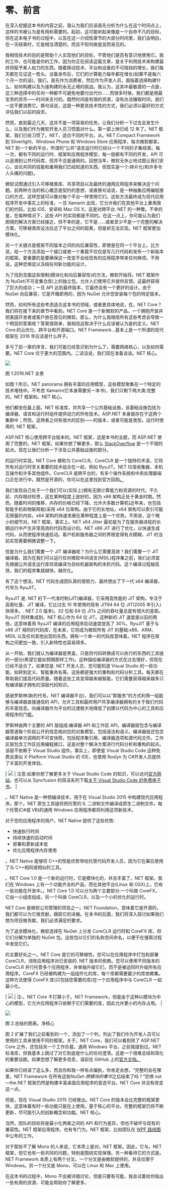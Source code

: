 # 零、前言

在深入挖掘这本书的内容之前，我认为我们应该首先分析为什么在这个时间点上，这样的书被认为是有用和需要的。起初，这可能听起来像是一个自命不凡的目标，但在这本电子书的过程中，以及在这一介绍性章节的大部分时间里，我们会明白，在一天结束时，它是相当清楚的，而且不知何故是显而易见的。

我相信技术的目的是帮助个人实现他们的目标，不管他们是否有意识地使用它。我的工作，也可能是你的工作，因为你正在阅读这篇文章，是关于利用技术来构建最终将赋予某人权力的东西。随着移动技术、平台和设备的不可阻挡的增长，我们每天都在见证这一势头。设备发布后，它们的计算能力每年都在增长(如果不是每六个月一次的话)，我们，首先作为消费者，然后作为开发人员，面临着选择构建什么、如何构建以及为谁构建的永无止境的挑战。我认为，这其中最敏感的一点是，这三种选择中的任何一种都不可避免地要付出代价……而很多时候，我们都是用最宝贵的货币——时间来支付的。既然时间是有限的资源，没有办法赚取时间，我们一定不要浪费它。换句话说，这是一种更具技术性的方式，我们必须以最好的方式评估我们以前的投资。

然而，直到最近几天，这并不是一项容易的任务。让我们分析一下过去会发生什么，以及我们作为微软开发人员习惯面对什么。第一部上映已经 12 年了。NET 框架，我们已经习惯了。NET，适合不同的平台。从。NET Compact Framework 到 Silverlight、Windows Phone 和 Windows Store 应用程序，每次微软都拿。NET 到一个新的平台，所谓的“公共”语言运行时已经以一个不同的子集结束。每一次，都有不同的运行时、框架和应用程序模型，每一层都有不同的开发，API 可以追溯到公共代码库，但并不总是通用的。回想当年，微软无休止地试图让我们安心，谈论共同的技能和重用我们已经知道的东西，但现实是一个:碎片化(和许多令人头痛的问题)。

微软试图通过引入可移植类库、共享项目以及最终的通用应用程序来解决这个问题。前两种方法的核心概念是契约的思想，或者换句话说，是一种抽象应用编程接口的方式，这样您就可以像对每个平台一样使用它们。这些方法最终成为现代应用程序开发中事实上的标准，一旦 Xamarin 出现，它允许我们在其他平台上重用我们的代码，比如 iOS、安卓和 Mac OS X。这是对跨平台. NET 的一种瞥。不幸的是，在每种情况下，这些 API 的实现都是不同的。在这一点上，你可能认为我们困境的解决方案已经接近，但不幸的是，它不是……或者至少不是一个完整的解决方案。可移植类库设法拉近了平台之间的距离，但是却无法实现。NET 框架更加模块化。

另一个关键点是框架不同版本之间的向后兼容性，即使是在同一个平台上。比方说，给一个方法添加一个接口或者一个重载不仅仅是写几行代码和发布一个新版本的框架。更重要的是要确保这一改变不会给现有的应用程序带来任何麻烦。不用说，这种恐惧足以冻结任何新功能的设计。

为了找到克服这些限制(模块化和向后兼容性)的方法，微软开始将。NET 框架作为 NuGet(不可变集合库)上的独立包，允许人们使用它并提供反馈。这最终获得了巨大的成功；一旦 API 达到最终版本，它最终会有一个更好的设计。由于 NuGet 向后兼容，它是开箱即用的，因为 NuGet 允许您安装每个包的特定版本。

然而，如何所有这些考虑适合这本书的领域，或者更具体地说，在。NET Core？我们将在接下来的章节中看到。NET Core 是一个新微软的产品，一个拥抱开放并把美国开发者或客户放在首位的微软。那么，为什么我相信所有这些考虑会导致一个明显的答案呢？答案很简单，我相信这取决于什么应该被认为是的定义。NET Core:的云优化、跨平台和开源端口。NET Framework…基本上是一个所谓的现代框架在 2016 年应该是什么样子。

多亏了前一章的序言，我们可能已经意识到为什么了。需要网络核心，以及如何需要。NET Core 位于更大的范围内。二话没说，我们现在准备谈谈。NET 核心。

![](img/00003.jpeg)

图 1:2016.NET 全景

如图 1 所示。NET panorama 拥有丰富的应用模型，这些模型聚集在一个特定的技术堆栈中。不考虑 Xamarin(它本身需要另一本书)，我们只剩下两大类:完整的。NET 框架和。NET 核心。

他们都坐在最上面。NET 标准库，并共享一个公共基础设施，该基础设施包括为编译器、语言和运行时组件提供动力的所有技术。ASP.NET 本身就存在于这两个集群中；然而，这两者之间有很大的区别——的版本，或者可能是类型。运行时使用的. NET 框架。

ASP.NET 核心使用跨平台版本的。NET 框架，这是本书的主题，而 ASP.NET 使用了完整的。NET 框架。如果你想了解更多，那么 [StackOverflow](http://stackoverflow.com/a/37684644) 是一个不错的起点。现在让我们分析一下涉及公共基础设施的部分。

的运行时实现。NET Core 被称为 CoreCLR。CoreCLR 是一个独特的术语，它将所有对运行时至关重要的技术组合在一起，例如 RyuJIT。NET 垃圾收集器、本机互操作和许多其他组件。CoreCLR 是跨平台的，有多个操作系统和中央处理器端口正在进行中。既然是开源的，你可以在这里找到官方回购[。](https://github.com/dotnet/coreclr)

我们发现自己处于一个我们可以(实际上)拥有无限计算能力和资源的时代。不久前，内存相对较贵，这在某种程度上是好的，因为 x86 架构正处于黄金时期。然而，随着时间的推移，内存的价格已经下降，允许大多数计算机(近年来，也包括智能手机和物联网板)采用 x64 位架构。由于它的长地址，x64 架构可以索引可能无限量的内存。x64 架构的快速发展在某种程度上是一个优势。不用说，这个微小的细节对。NET 框架。事实上。NET x64 Jitter 最初是为了在服务器进程的长期运行中产生非常高效的代码而设计的。NET x86 JIT 进行了优化，以快速生成代码，从而使程序快速启动。客户机和服务器之间的界限变得有点模糊，JIT 的当前实现需要稍微调整一下。

但是为什么我们需要一个 JIT 编译器呢？为什么它需要高效？我们需要一个 JIT 编译器，因为在我们可以运行任何微软中间语言(MSIL)程序集之前，我们必须首先根据公共语言运行库将其编译为目标机器架构的本机代码。这个编译过程越高效，我们的程序集就越快，越优化。

有了这个想法。NET 代码生成团队真的很努力，最终想出了下一代 x64 编译器，代号为 RyuJIT。

RyuJIT 是. NET 的下一代准时制(JIT)编译器，它采用高性能的 JIT 架构，专注于高吞吐量、JIT 编译。它比过去 10 年使用的现有 JIT64 64 位 JIT(2005 年引入)快得多。. NET 2.0 版本)。32 位和 64 位 JITs 之间的吞吐量总是有很大的差距。RyuJIT 同样集成到。NET 核心作为 64 位 JIT。这种新的 JIT 速度是以前的两倍，这意味着用 RyuJIT 编译的应用程序启动速度提高了 30%。RyuJIT 基于与 x86 JIT 相同的代码库，在未来，它将成为微软所有 JIT 的基础:x86、ARM、MDIL 以及任何其他出现的东西。拥有一个单一的代码库意味着。NET 程序在架构之间更加一致，引入新特性也容易得多。

从一开始，我们就认为编译器是黑盒，只是将代码转换成可以执行的东西的工具链的一部分(希望它能如预期那样工作)。这种描绘编译器的方式在过去很好，但现在已经不适合了。如果您是. NET 开发人员，您可能知道 Visual Studio 的一些功能，如转到定义、智能重命名等。这些都是强大的重构和代码分析工具，每天都在帮助我们提高代码质量。随着这些工具变得越来越智能，它们需要获得越来越多只有编译器才拥有的深层代码知识。

感谢罗斯林(新的代号。NET 编译器平台)，我们可以以“即服务”的方式利用一组能够与编译器直接通信的 API，允许工具和最终用户共享编译器拥有的关于我们代码的丰富信息。向编译器作为平台的过渡极大地降低了创建以代码为中心的工具和应用程序的门槛。

罗斯林由两个主要的 API 层组成:编译器 API 和工作区 API。编译器层包含与编译器管道每个阶段公开的信息相对应的对象模型，包括语法和语义。编译器层还包含编译器单次调用的不可变快照，包括程序集引用、编译器选项和源代码文件。工作区层包含工作区应用编程接口，这是对整个解决方案进行代码分析和重构的起点。该层不依赖于 Visual Studio 组件。事实上，即使是 Visual Studio Code 这种免费且类似 X-Platform Visual Studio 的 IDE，也使用 Roslyn 为 C#开发人员提供了丰富的开发体验。

| ![](img/00004.gif) | 注意:如果你想了解更多关于 Visual Studio Code 的知识，可以访问[官方网站](https://code.visualstudio.com/)。也可以从 Syncfusion 的简洁系列下载[关于 Visual Studio Code 的免费电子书](https://www.syncfusion.com/resources/techportal/details/ebooks/Visual_Studio_Code_Succinctly)。 |

。NET Native 是一种预编译技术，用于在 Visual Studio 2015 中构建现代应用程序。那个。NET 原生工具链将把托管的 IL 二进制文件编译成原生二进制文件。每个托管(C#或 VB)的通用 Windows 应用程序都将利用这项新技术。

对于您的应用程序的用户。NET Native 提供了这些优势:

*   快速执行时间
*   持续快速的启动时间
*   部署和更新成本低
*   优化应用程序内存使用

。NET Native 能够将 C++的性能优势带给托管代码开发人员，因为它在幕后使用了与 C++相同或相似的工具。

。NET Core 1.0 是一个新的运行时，它是模块化的，并且丰富了。NET 框架。我们在 Windows 上有一个功能齐全的产品，而在其他平台(Linux 和 OSX)上，仍有一些功能在开发中。。NET Core 1.0 可以分为两个主要部分:一个叫做 CoreFX，它由一小组库组成，另一个叫做 CoreCLR，以及一个小的优化的运行时。

NET Core 是微软公司管理的项目之一。NET Foundation，意味着它是开源的，我们都可以为它做贡献，跟踪它的进展。在本书的后面，我们将深入探讨如果我们想为项目做贡献，我们必须满足的要求。

为了追求模块化，微软选择在 NuGet 上分发 CoreCLR 运行时和 CoreFX 库，将它们分解为单独的 NuGet 包。这些包以它们的名称空间命名，以便于在搜索过程中发现它们。

的主要好处之一。NET Core 是它的可移植性。您可以在应用程序中打包和部署 CoreCLR，消除应用程序对已安装的. NET 版本的依赖。您可以使用不同版本的 CoreCLR 并行托管多个应用程序，并单独升级它们，而不是被迫同时升级所有应用程序。CoreFX 已经被构建为一组组件化的库，每个库都需要最少的库依赖集。这种方法使得 CoreFX 库(只包括您需要的库)在一个应用程序中与 CoreCLR 一起最小化。

| ![](img/00004.gif) | 注:。NET Core 不打算小于。NET Framework，但是由于这种以模块为中心的模型，它允许应用程序只依赖于它们需要的库，因此允许更小的内存占用。 |

![](img/00005.jpeg)

图 2:总结的图表。净核心

图 2 扩展了我们之前看到的一个，添加了一个列，列出了我们作为开发人员可以使用的工具来使用不同的框架。关于。NET Core，我们可以看到除了 ASP.NET Core 之外，还包括另一个工作负载，通用 Windows 平台。之前我提到过。NET 标准库，但我基本上跳过了对它到底是什么的任何澄清。这是一个很难总结和简化的重要话题。如果您想了解更多信息，请前往 GitHub 上的[官方文档。](https://github.com/dotnet/corefx/blob/master/Documentation/architecture/net-platform-standard.md)

如果你已经读了这么多，而且你和我一样有点偏执，你肯定会想，“完整的会在哪里。NET Framework 在所有这些*NuGet-跨模块的奢华*之后结束了吗？”恐惧 not—the.NET 框架仍然是构建丰富桌面应用程序的首选平台。NET Core 并没有改变这一点。

但是，现在 Visual Studio 2015 已经推出。NET Core 的版本会比完整的框架更快，这意味着有时一些功能只能在上使用。基于核心的平台。完整的框架仍将不断更新，尽可能引入的创新概念和功能。NET 核心。

当然，团队的目标将是最小化两者之间的 API 和行为差异，但也不破坏与现有的兼容性。NET 框架应用程序。也有专门为。NET 框架，比如团队在 [WPF 路线图](http://blogs.msdn.com/b/dotnet/archive/2014/11/12/the-roadmap-for-wpf.aspx)中公布的工作。

对于那些不了解 Mono 的人来说，它本质上是对。NET 框架。因此，它与。NET 框架，但它也有一些共同的问题，特别是围绕实现保理。另一种看待它的方式是。NET Framework 本质上有两个分叉。一个分叉是由微软提供的，并且仅限于 Windows。另一个分叉是 Mono，可以在 Linux 和 Mac 上使用。

在这本书的过程中，Mono 不会被详细讨论，但是只要有可能，我会试着给你指出一些有用的资源，可能会帮助你了解更多。